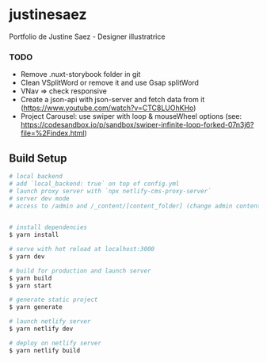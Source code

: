 # justinesaez
Portfolio de Justine Saez - Designer illustratrice

### TODO
- Remove .nuxt-storybook folder in git 
- Clean VSplitWord or remove it and use Gsap splitWord
- VNav => check responsive
- Create a json-api with json-server and fetch data from it (https://www.youtube.com/watch?v=CTC8LUOhKHo)
- Project Carousel: use swiper with loop & mouseWheel options (see: 
https://codesandbox.io/p/sandbox/swiper-infinite-loop-forked-07n3j6?file=%2Findex.html)

## Build Setup

```bash
# local backend 
# add `local_backend: true` on top of config.yml
# launch proxy server with `npx netlify-cms-proxy-server`
# server dev mode 
# access to /admin and /_content/[content_folder] (change admin content for reload/access api)

 
# install dependencies
$ yarn install

# serve with hot reload at localhost:3000
$ yarn dev

# build for production and launch server
$ yarn build
$ yarn start

# generate static project
$ yarn generate

# launch netlify server
$ yarn netlify dev

# deploy on netlify server
$ yarn netlify build


```
